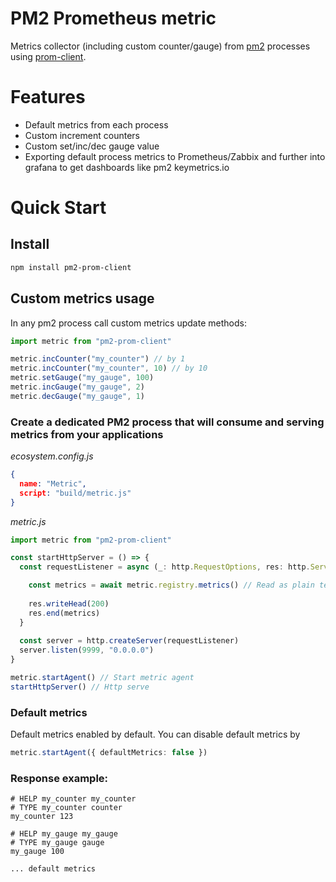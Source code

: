 # PM2 Prometheus metric

Metrics collector (including custom counter/gauge) from [pm2](https://pm2.keymetrics.io/) processes using [prom-client](https://github.com/siimon/prom-client).


# Features

 - Default metrics from each process
 - Custom increment counters
 - Custom set/inc/dec gauge value
 - Exporting default process metrics to Prometheus/Zabbix and further into grafana to get dashboards like pm2 keymetrics.io

# Quick Start

## Install
```bash
npm install pm2-prom-client
```

## Custom metrics usage

In any pm2 process call custom metrics update methods:

```typescript
import metric from "pm2-prom-client"

metric.incCounter("my_counter") // by 1
metric.incCounter("my_counter", 10) // by 10
metric.setGauge("my_gauge", 100)
metric.incGauge("my_gauge", 2)
metric.decGauge("my_gauge", 1)
```

### Create a dedicated PM2 process that will consume and serving metrics from your applications

*ecosystem.config.js*
```json
{
  name: "Metric",
  script: "build/metric.js"
}
```

*metric.js*
```typescript
import metric from "pm2-prom-client"

const startHttpServer = () => {
  const requestListener = async (_: http.RequestOptions, res: http.ServerResponse) => {

    const metrics = await metric.registry.metrics() // Read as plain text
    
    res.writeHead(200)
    res.end(metrics)
  }
  
  const server = http.createServer(requestListener)
  server.listen(9999, "0.0.0.0")
}

metric.startAgent() // Start metric agent
startHttpServer() // Http serve
```

### Default metrics

Default metrics enabled by default. You can disable default metrics by

```typescript
metric.startAgent({ defaultMetrics: false })
```

### Response example:

```
# HELP my_counter my_counter
# TYPE my_counter counter
my_counter 123

# HELP my_gauge my_gauge
# TYPE my_gauge gauge
my_gauge 100

... default metrics